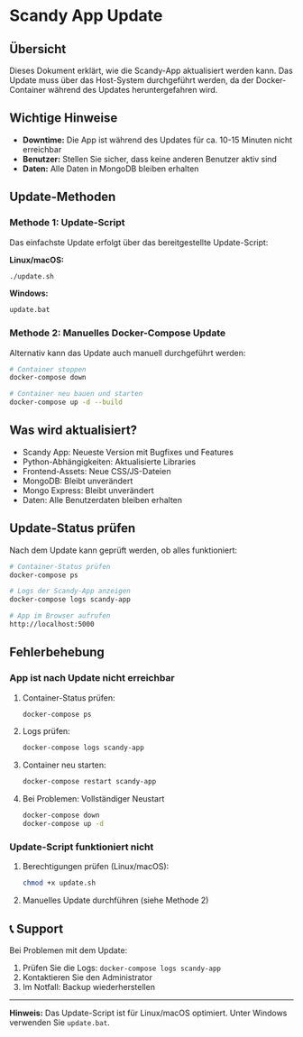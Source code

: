 # Scandy App Update

## Übersicht

Dieses Dokument erklärt, wie die Scandy-App aktualisiert werden kann. Das Update muss über das Host-System durchgeführt werden, da der Docker-Container während des Updates heruntergefahren wird.

## Wichtige Hinweise

- **Downtime:** Die App ist während des Updates für ca. 10-15 Minuten nicht erreichbar
- **Benutzer:** Stellen Sie sicher, dass keine anderen Benutzer aktiv sind
- **Daten:** Alle Daten in MongoDB bleiben erhalten

## Update-Methoden

### Methode 1: Update-Script

Das einfachste Update erfolgt über das bereitgestellte Update-Script:

**Linux/macOS:**
```bash
./update.sh
```

**Windows:**
```cmd
update.bat
```

### Methode 2: Manuelles Docker-Compose Update

Alternativ kann das Update auch manuell durchgeführt werden:

```bash
# Container stoppen
docker-compose down

# Container neu bauen und starten
docker-compose up -d --build
```

## Was wird aktualisiert?

- Scandy App: Neueste Version mit Bugfixes und Features
- Python-Abhängigkeiten: Aktualisierte Libraries
- Frontend-Assets: Neue CSS/JS-Dateien
- MongoDB: Bleibt unverändert
- Mongo Express: Bleibt unverändert
- Daten: Alle Benutzerdaten bleiben erhalten

## Update-Status prüfen

Nach dem Update kann geprüft werden, ob alles funktioniert:

```bash
# Container-Status prüfen
docker-compose ps

# Logs der Scandy-App anzeigen
docker-compose logs scandy-app

# App im Browser aufrufen
http://localhost:5000
```

## Fehlerbehebung

### App ist nach Update nicht erreichbar

1. Container-Status prüfen:
   ```bash
   docker-compose ps
   ```

2. Logs prüfen:
   ```bash
   docker-compose logs scandy-app
   ```

3. Container neu starten:
   ```bash
   docker-compose restart scandy-app
   ```

4. Bei Problemen: Vollständiger Neustart
   ```bash
   docker-compose down
   docker-compose up -d
   ```

### Update-Script funktioniert nicht

1. Berechtigungen prüfen (Linux/macOS):
   ```bash
   chmod +x update.sh
   ```

2. Manuelles Update durchführen (siehe Methode 2)

## 📞 Support

Bei Problemen mit dem Update:

1. Prüfen Sie die Logs: `docker-compose logs scandy-app`
2. Kontaktieren Sie den Administrator
3. Im Notfall: Backup wiederherstellen

---

**Hinweis:** Das Update-Script ist für Linux/macOS optimiert. Unter Windows verwenden Sie `update.bat`. 